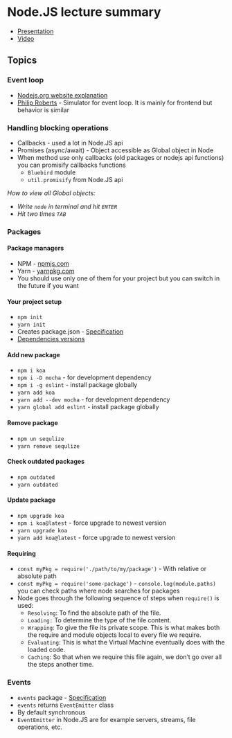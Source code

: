 # Node.JS lecture summary

* [Presentation](https://docs.google.com/presentation/d/14PalrqWD1lNJ3wi443abAxPkNZGTqFDxO3piZ0_SKws/edit?usp=sharing)
* [Video](https://www.youtube.com/watch?v=Dc0SZzt-KuI)

## Topics

### Event loop
* [Nodejs.org website explanation](https://nodejs.org/en/docs/guides/event-loop-timers-and-nexttick/)
* [Philip Roberts](http://latentflip.com/loupe) - Simulator for event loop. It is mainly for frontend but behavior is similar

### Handling blocking operations
* Callbacks - used a lot in Node.JS api
* Promises (async/await) - Object accessible as Global object in Node
* When method use only callbacks (old packages or nodejs api functions) you can promisify callbacks functions
    * `Bluebird` module
    * `util.promisify` from Node.JS api

_How to view all Global objects:_
* _Write `node` in terminal and hit `ENTER`_
* _Hit two times `TAB`_

### Packages

#### Package managers
* NPM - [npmjs.com](https://www.npmjs.com)
* Yarn - [yarnpkg.com](https://yarnpkg.com)
* You should use only one of them for your project but you can switch in the future if you want

#### Your project setup
* `npm init`
* `yarn init`
* Creates package.json - [Specification](https://docs.npmjs.com/files/package.json)
* [Dependencies versions](https://docs.npmjs.com/misc/semver)

#### Add new package
* `npm i koa`
* `npm i -D mocha` - for development dependency
* `npm i -g eslint` - install package globally
* `yarn add koa`
* `yarn add --dev mocha` - for development dependency
* `yarn global add eslint` - install package globally 

#### Remove package
* `npm un sequlize`
* `yarn remove sequlize`

#### Check outdated packages
* `npm outdated`
* `yarn outdated`

#### Update package
* `npm upgrade koa`
* `npm i koa@latest` - force upgrade to newest version
* `yarn upgrade koa`
* `yarn add koa@latest` - force upgrade to newest version

#### Requiring
* `const myPkg = require('./path/to/my/package')` - With relative or absolute path
* `const myPkg = require('some-package')` - `console.log(module.paths)` you can check paths where node searches for packages
* Node goes through the following sequence of steps when `require()` is used:
    * `Resolving`: To find the absolute path of the file.
    * `Loading:` To determine the type of the file content.
    * `Wrapping`: To give the file its private scope. This is what makes both the require and module objects local to every file we require.
    * `Evaluating`: This is what the Virtual Machine eventually does with the loaded code.
    * `Caching`: So that when we require this file again, we don’t go over all the steps another time.

### Events
* `events` package - [Specification](https://nodejs.org/api/events.html)
* `events` returns `EventEmitter` class
* By default synchronous
* `EventEmitter` in Node.JS are for example servers, streams, file operations, etc.
